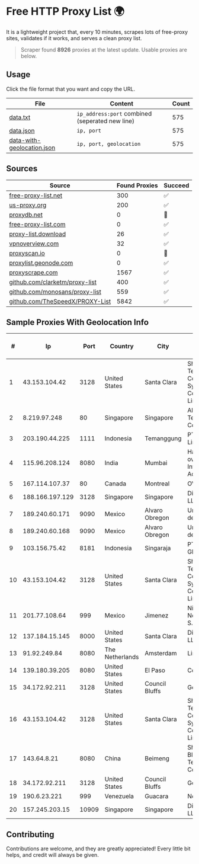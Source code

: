
# Free HTTP Proxy List 🌍

It is a lightweight project that, every 10 minutes, scrapes lots of free-proxy sites, validates if it works, and serves a clean proxy list.


> Scraper found **8926** proxies at the latest update. Usable proxies are below.

## Usage

Click the file format that you want and copy the URL.


|File|Content|Count|
|----|-------|-----|
|[data.txt](https://raw.githubusercontent.com/themiralay/Proxy-List-World/master/data.txt)|`ip_address:port` combined (seperated new line)|575|
|[data.json](https://raw.githubusercontent.com/themiralay/Proxy-List-World/master/data.json)|`ip, port`|575|
|[data-with-geolocation.json](https://raw.githubusercontent.com/themiralay/Proxy-List-World/master/data-with-geolocation.json)|`ip, port, geolocation`|575|

## Sources

|Source|Found Proxies|Succeed|
|------|-------------|-------|
|[free-proxy-list.net](https://free-proxy-list.net)|300|✅|
|[us-proxy.org](https://www.us-proxy.org)|200|✅|
|[proxydb.net](http://proxydb.net)|0|🚫|
|[free-proxy-list.com](https://free-proxy-list.com/?page=&port=&type%5B%5D=http&type%5B%5D=https&up_time=0&search=Search)|0|✅|
|[proxy-list.download](https://www.proxy-list.download/HTTP)|26|✅|
|[vpnoverview.com](https://vpnoverview.com/privacy/anonymous-browsing/free-proxy-servers)|32|✅|
|[proxyscan.io](https://www.proxyscan.io)|0|🚫|
|[proxylist.geonode.com](https://proxylist.geonode.com/api/proxy-list?limit=300&page=1&sort_by=lastChecked&sort_type=desc&protocols=http,https)|0|✅|
|[proxyscrape.com](https://api.proxyscrape.com/v2/?request=displayproxies&protocol=http&timeout=10000&country=all&ssl=all&anonymity=all)|1567|✅|
|[github.com/clarketm/proxy-list](https://raw.githubusercontent.com/clarketm/proxy-list/master/proxy-list-raw.txt)|400|✅|
|[github.com/monosans/proxy-list](https://raw.githubusercontent.com/monosans/proxy-list/main/proxies/http.txt)|559|✅|
|[github.com/TheSpeedX/PROXY-List](https://raw.githubusercontent.com/TheSpeedX/PROXY-List/master/http.txt)|5842|✅|


## Sample Proxies With Geolocation Info

|#|Ip|Port|Country|City|Internet Service Provider|
|-|--|----|-------|----|-------------------------|
|1|43.153.104.42|3128|United States|Santa Clara|Shenzhen Tencent Computer Systems Company Limited|
|2|8.219.97.248|80|Singapore|Singapore|Alibaba (US) Technology Co., Ltd.|
|3|203.190.44.225|1111|Indonesia|Temanggung|PT Jaring Lintas Utara|
|4|115.96.208.124|8080|India|Mumbai|Hathway IP over Cable Internet Access|
|5|167.114.107.37|80|Canada|Montreal|OVH SAS|
|6|188.166.197.129|3128|Singapore|Singapore|DigitalOcean, LLC|
|7|189.240.60.171|9090|Mexico|Alvaro Obregon|Uninet S.A. de C.V.|
|8|189.240.60.168|9090|Mexico|Alvaro Obregon|Uninet S.A. de C.V.|
|9|103.156.75.42|8181|Indonesia|Singaraja|PT Trika Global Media|
|10|43.153.104.42|3128|United States|Santa Clara|Shenzhen Tencent Computer Systems Company Limited|
|11|201.77.108.64|999|Mexico|Jimenez|Nidix Networks S.a. De C.V.|
|12|137.184.15.145|8000|United States|Santa Clara|DigitalOcean, LLC|
|13|91.92.249.84|8080|The Netherlands|Amsterdam|Limenet|
|14|139.180.39.205|8080|United States|El Paso|Conterra|
|15|34.172.92.211|3128|United States|Council Bluffs|Google LLC|
|16|43.153.104.42|3128|United States|Santa Clara|Shenzhen Tencent Computer Systems Company Limited|
|17|143.64.8.21|8080|China|Beimeng|Shanghai Blue Cloud Technology Co., Ltd|
|18|34.172.92.211|3128|United States|Council Bluffs|Google LLC|
|19|190.6.23.221|999|Venezuela|Guacara|Net Uno|
|20|157.245.203.15|10909|Singapore|Singapore|DigitalOcean, LLC|



## Contributing

Contributions are welcome, and they are greatly appreciated! Every
little bit helps, and credit will always be given.

